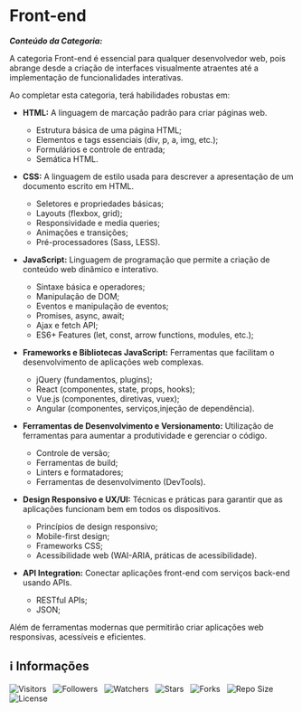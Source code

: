 <!-- Título -->
# Front-end

***Conteúdo da Categoria:***

A categoria Front-end é essencial para qualquer desenvolvedor web, pois abrange desde a criação de interfaces visualmente atraentes até a implementação de funcionalidades interativas.

Ao completar esta categoria, terá habilidades robustas em:

* **HTML:** A linguagem de marcação padrão para criar páginas web.
  * Estrutura básica de uma página HTML;
  * Elementos e tags essenciais (div, p, a, img, etc.);
  * Formulários e controle de entrada;
  * Semática HTML.

* **CSS:** A linguagem de estilo usada para descrever a apresentação de um documento escrito em HTML.
  * Seletores e propriedades básicas;
  * Layouts (flexbox, grid);
  * Responsividade e media queries;
  * Animações e transições;
  * Pré-processadores (Sass, LESS).

* **JavaScript:** Linguagem de programação que permite a criação de conteúdo web dinâmico e interativo.
  * Sintaxe básica e operadores;
  * Manipulação de DOM;
  * Eventos e manipulação de eventos;
  * Promises, async, await;
  * Ajax e fetch API;
  * ES6+ Features (let, const, arrow functions, modules, etc.);

* **Frameworks e Bibliotecas JavaScript:** Ferramentas que facilitam o desenvolvimento de aplicações web complexas.
  * jQuery (fundamentos, plugins);
  * React (componentes, state, props, hooks);
  * Vue.js (componentes, diretivas, vuex);
  * Angular (componentes, serviços,injeção de dependência).

* **Ferramentas de Desenvolvimento e Versionamento:** Utilização de ferramentas para aumentar a produtividade e gerenciar o código.
  * Controle de versão;
  * Ferramentas de build;
  * Linters e formatadores;
  * Ferramentas de desenvolvimento (DevTools).

* **Design Responsivo e UX/UI:** Técnicas e práticas para garantir que as aplicações funcionam bem em todos os dispositivos.
  * Princípios de design responsivo;
  * Mobile-first design;
  * Frameworks CSS;
  * Acessibilidade web (WAI-ARIA, práticas de acessibilidade).

* **API Integration:** Conectar aplicações front-end com serviços back-end usando APIs.
  * RESTful APIs;
  * JSON;

Além de ferramentas modernas que permitirão criar aplicações web responsivas, acessíveis e eficientes.

<!-- Informações -->
## &#8505; Informações

![Visitors](https://api.visitorbadge.io/api/visitors?path=Devsgeeknerd%2Fcat-fro-end&label=Visitantes&labelColor=%23700070&labelStyle=none&countColor=%23000fff&style=plastic&color=%23ffffff "Total de Visitantes")
&nbsp;
![Followers](https://img.shields.io/github/followers/Devsgeeknerd?style=p&label=Seguidores&labelColor=800080&color=000fff "Total de Seguidores")
&nbsp;
![Watchers](https://img.shields.io/github/watchers/Devsgeeknerd/cat-fro-end?style=p&label=Observadores&labelColor=800080&color=000fff "Total de Observadores")
&nbsp;
![Stars](https://img.shields.io/github/stars/Devsgeeknerd/cat-fro-end?style=p&label=Estrelas&labelColor=800080&color=000fff "Total de Estrelas")
&nbsp;
![Forks](https://img.shields.io/github/forks/Devsgeeknerd/cat-fro-end?style=p&label=Bifurcações&labelColor=800080&color=000fff "Total de Bifurcações")
&nbsp;
![Repo Size](https://img.shields.io/github/repo-size/Devsgeeknerd/cat-fro-end?style=p&label=Tamanho&labelColor=800080&color=000fff "Tamanho do Repositório")
&nbsp;
![License](https://img.shields.io/github/license/Devsgeeknerd/cat-fro-end?style=p&label=Licença&labelColor=800080&color=000fff "Licença do Repositório")
